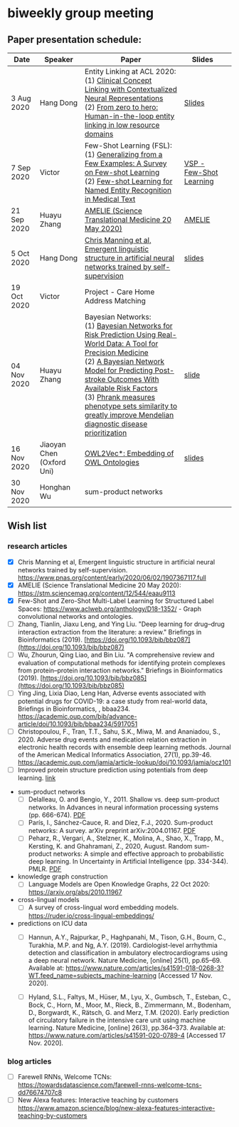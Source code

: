 # biweekly group meeting

## Paper presentation schedule:

| Date       | Speaker   | Paper                                                                                                                                              | Slides |   |
|------------|-----------|----------------------------------------------------------------------------------------------------------------------------------------------------|--------|---|
| 3 Aug 2020 | Hang Dong | Entity Linking at ACL 2020:<br>(1) [Clinical Concept Linking with Contextualized Neural Representations](https://www.aclweb.org/anthology/2020.acl-main.760/)<br>(2) [From zero to hero: Human-in-the-loop entity linking in low resource domains](https://www.aclweb.org/anthology/2020.acl-main.624/) | [Slides](https://drive.google.com/file/d/1h4MjOoxM-lCj7s4OfNQfnLiIib_GjFeA/view?usp=sharing)       |   |
| 7 Sep 2020 |  Victor         | Few-Shot Learning (FSL):<br>(1) [Generalizing from a Few Examples: A Survey on Few-shot Learning](https://doi.org/10.1145/3386252)  <br>(2) [Few-shot Learning for Named Entity Recognition in Medical Text](https://arxiv.org/abs/1811.05468)  |  [VSP - Few-Shot Learning](https://uoe-my.sharepoint.com/:p:/g/personal/vsuarez_ed_ac_uk/EUc8_cAc7-FMtK6-pEaQ9LQBY1-Q5qWHythEBVzuK4TJKg?e=osbO9F)    |   |
| 21 Sep 2020  |    Huayu Zhang       |        [AMELIE (Science Translational Medicine  20 May 2020)](https://stm.sciencemag.org/content/12/544/eaau9113)                                                                                                                                           |    [AMELIE](https://drive.google.com/file/d/193wSqxZSmPEqgy1gejFul8U_f4dK4Iay/view?usp=sharing)     |   |
| 5 Oct 2020  |    Hang Dong       | [Chris Manning et al, Emergent linguistic structure in artificial neural networks trained by self-supervision]( https://www.pnas.org/content/early/2020/06/02/1907367117.full)                                                                                                                                                  | [slides](https://drive.google.com/file/d/1l7bRMsMLxnwLL2afLiy3CpH9Kp7scNgr/view?usp=sharing)   |   |
| 19 Oct 2020 | Victor | Project - Care Home Address Matching | | |
| 04 Nov 2020 | Huayu Zhang | Bayesian Networks: <br> (1) [Bayesian Networks for Risk Prediction Using Real-World Data: A Tool for Precision Medicine](https://www.sciencedirect.com/science/article/pii/S1098301519300579?via%3Dihub) <br> (2) [A Bayesian Network Model for Predicting Post-stroke Outcomes With Available Risk Factors](https://www.frontiersin.org/articles/10.3389/fneur.2018.00699/full)<br> (3) [Phrank measures phenotype sets similarity to greatly improve Mendelian diagnostic disease prioritization](https://www.nature.com/articles/s41436-018-0072-y#Sec1)| [slide](https://drive.google.com/file/d/11DyVszV5qapXlPVtuikMqi_ZS7BlUe5e/view?usp=sharing)|
| 16 Nov 2020 | Jiaoyan Chen (Oxford Uni) | [OWL2Vec*: Embedding of OWL Ontologies](https://arxiv.org/abs/2009.14654) | [slides](https://github.com/knowlab/bi-weekly-paper-presentation/blob/master/OWL2Vec_KnowLab_Nov2020.pdf) |
| 30 Nov 2020 | Honghan Wu | sum-product networks | |

## Wish list
### research articles
- [x] Chris Manning et al, Emergent linguistic structure in artificial neural networks trained by self-supervision. https://www.pnas.org/content/early/2020/06/02/1907367117.full
- [x] AMELIE (Science Translational Medicine  20 May 2020): https://stm.sciencemag.org/content/12/544/eaau9113
- [x] Few-Shot and Zero-Shot Multi-Label Learning for Structured Label Spaces: https://www.aclweb.org/anthology/D18-1352/ - Graph convolutional networks and ontologies.
- [ ] Zhang, Tianlin, Jiaxu Leng, and Ying Liu. "Deep learning for drug–drug interaction extraction from the literature: a review." Briefings in Bioinformatics (2019). [https://doi.org/10.1093/bib/bbz087](https://doi.org/10.1093/bib/bbz087)
- [ ] Wu, Zhourun, Qing Liao, and Bin Liu. "A comprehensive review and evaluation of computational methods for identifying protein complexes from protein–protein interaction networks." Briefings in Bioinformatics (2019). [https://doi.org/10.1093/bib/bbz085](https://doi.org/10.1093/bib/bbz085)
- [ ] Ying Jing, Lixia Diao, Leng Han, Adverse events associated with potential drugs for COVID-19: a case study from real-world data, Briefings in Bioinformatics, , bbaa234. https://academic.oup.com/bib/advance-article/doi/10.1093/bib/bbaa234/5917051
- [ ] Christopoulou, F., Tran, T.T., Sahu, S.K., Miwa, M. and Ananiadou, S., 2020. Adverse drug events and medication relation extraction in electronic health records with ensemble deep learning methods. Journal of the American Medical Informatics Association, 27(1), pp.39-46. https://academic.oup.com/jamia/article-lookup/doi/10.1093/jamia/ocz101
- [ ] Improved protein structure prediction using potentials from deep learning. [link](https://www.nature.com/articles/s41586-019-1923-7)
- sum-product networks
   - [ ] Delalleau, O. and Bengio, Y., 2011. Shallow vs. deep sum-product networks. In Advances in neural information processing systems (pp. 666-674). [PDF](https://papers.nips.cc/paper/4350-shallow-vs-deep-sum-product-networks.pdf)
   - [ ] París, I., Sánchez-Cauce, R. and Díez, F.J., 2020. Sum-product networks: A survey. arXiv preprint arXiv:2004.01167. [PDF](https://arxiv.org/pdf/2004.01167.pdf)
   - [ ] Peharz, R., Vergari, A., Stelzner, K., Molina, A., Shao, X., Trapp, M., Kersting, K. and Ghahramani, Z., 2020, August. Random sum-product networks: A simple and effective approach to probabilistic deep learning. In Uncertainty in Artificial Intelligence (pp. 334-344). PMLR. [PDF](http://proceedings.mlr.press/v115/peharz20a/peharz20a.pdf)
- knowledge graph construction
   - [ ] Language Models are Open Knowledge Graphs, 22 Oct 2020: https://arxiv.org/abs/2010.11967
- cross-lingual models
   - [ ] A survey of cross-lingual word embedding models. https://ruder.io/cross-lingual-embeddings/
- predictions on ICU data
   - [ ] Hannun, A.Y., Rajpurkar, P., Haghpanahi, M., Tison, G.H., Bourn, C., Turakhia, M.P. and Ng, A.Y. (2019). Cardiologist-level arrhythmia detection and classification in ambulatory electrocardiograms using a deep neural network. Nature Medicine, [online] 25(1), pp.65–69. Available at: https://www.nature.com/articles/s41591-018-0268-3?WT.feed_name=subjects_machine-learning [Accessed 17 Nov. 2020].
   - [ ] Hyland, S.L., Faltys, M., Hüser, M., Lyu, X., Gumbsch, T., Esteban, C., Bock, C., Horn, M., Moor, M., Rieck, B., Zimmermann, M., Bodenham, D., Borgwardt, K., Rätsch, G. and Merz, T.M. (2020). Early prediction of circulatory failure in the intensive care unit using machine learning. Nature Medicine, [online] 26(3), pp.364–373. Available at: https://www.nature.com/articles/s41591-020-0789-4 [Accessed 17 Nov. 2020].
   
 
### blog articles
- [ ] Farewell RNNs, Welcome TCNs: https://towardsdatascience.com/farewell-rnns-welcome-tcns-dd76674707c8 
- [ ] New Alexa features: Interactive teaching by customers https://www.amazon.science/blog/new-alexa-features-interactive-teaching-by-customers
